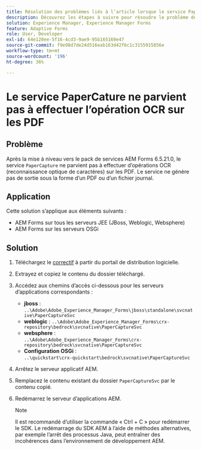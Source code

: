 ```yaml
---
title: Résolution des problèmes liés à l’article lorsque le service PaperCapture ne parvient pas à effectuer des opérations de reconnaissance optique des caractères (OCR) sur les PDF.
description: Découvrez les étapes à suivre pour résoudre le problème de l’échec du service PaperCapture à effectuer des opérations OCR (reconnaissance optique des caractères) sur les PDF.
solution: Experience Manager, Experience Manager Forms
feature: Adaptive Forms
role: User, Developer
exl-id: 64e120ee-5f16-4cd3-9ae9-95b165169e47
source-git-commit: f9e98d7de24d516eab163d42f6c1c3155915856e
workflow-type: tm+mt
source-wordcount: '196'
ht-degree: 36%

---
```



# Le service PaperCature ne parvient pas à effectuer l’opération OCR sur les PDF

## Problème

Après la mise à niveau vers le pack de services AEM Forms 6.5.21.0, le service `PaperCapture` ne parvient pas à effectuer d’opérations OCR (reconnaissance optique de caractères) sur les PDF. Le service ne génère pas de sortie sous la forme d’un PDF ou d’un fichier journal.

## Application

Cette solution s’applique aux éléments suivants :
* AEM Forms sur tous les serveurs JEE (JBoss, Weblogic, Websphere)
* AEM Forms sur les serveurs OSGi

## Solution

1. Téléchargez le [correctif](https://nam04.safelinks.protection.outlook.com/?url=https%3A%2F%2Fexperience.adobe.com%2F%23%2Fdownloads%2Fcontent%2Fsoftware-distribution%2Fen%2Faem.html%3Fpackage%3D%2Fcontent%2Fsoftware-distribution%2Fen%2Fdetails.html%2Fcontent%2Fdam%2Faem%2Fpublic%2Fadobe%2Fpackages%2Fcq650%2Fhotfix%2FPaperCaptureSvc.zip&amp;data=05%7C02%7Cruchitas%40adobe.com%7Cf50f80aab6994875271a08dc91f2f137%7Cfa7b1b5a7b34438794aed2c178decee1%7C0%7C0%7C638545719814675925%7CUnknown%7CTWFpbGZsb3d8eyJWIjoiMC4wLjAwMDAiLCJQIjoiV2luMzIiLCJBTiI6Ik1haWwiLCJXVCI6Mn0%3D%7C0%7C%7C%7C&amp;sdata=9pTrMfiMD%2B5kQezxsZwTdOmaaktxURR99d7f6wHr%2FWQ%3D&amp;reserved=0) à partir du portail de distribution logicielle.
1. Extrayez et copiez le contenu du dossier téléchargé.
1. Accédez aux chemins d’accès ci-dessous pour les serveurs d’applications correspondants :
   * **jboss** :
     `..\Adobe\Adobe_Experience_Manager_Forms\jboss\standalone\svcnative\PaperCaptureSvc`
   * **weblogic** :
     `..\Adobe\Adobe_Experience_Manager_Forms\crx-repository\bedrock\svcnative\PaperCaptureSvc`
   * **websphere** :\
     `..\Adobe\Adobe_Experience_Manager_Forms\crx-repository\bedrock\svcnative\PaperCaptureSvc`
   * **Configuration OSGi** :\
     `..\quickstart\crx-quickstart\bedrock\svcnative\PaperCaptureSvc`
1. Arrêtez le serveur applicatif AEM.
1. Remplacez le contenu existant du dossier `PaperCaptureSvc` par le contenu copié.
1. Redémarrez le serveur d’applications AEM.

   >[!NOTE]
   >
   > Il est recommandé d’utiliser la commande « Ctrl + C » pour redémarrer le SDK. Le redémarrage du SDK AEM à l’aide de méthodes alternatives, par exemple l’arrêt des processus Java, peut entraîner des incohérences dans l’environnement de développement AEM.
